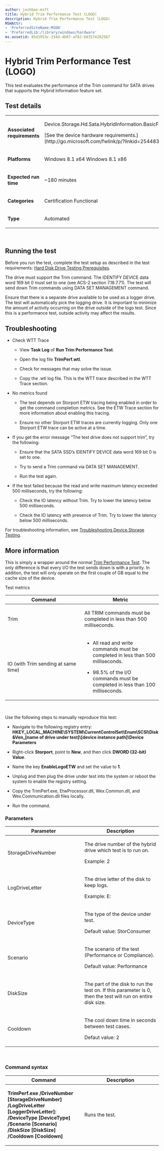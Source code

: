 ```yaml
---
author: joshbax-msft
title: Hybrid Trim Performance Test (LOGO)
description: Hybrid Trim Performance Test (LOGO)
MSHAttr:
- 'PreferredSiteName:MSDN'
- 'PreferredLib:/library/windows/hardware'
ms.assetid: 85d1953c-334d-4b07-af82-b83574202567
---
```


# Hybrid Trim Performance Test (LOGO)


This test evaluates the performance of the Trim command for SATA drives that supports the Hybrid Information feature set.

## Test details


<table>
<colgroup>
<col width="50%" />
<col width="50%" />
</colgroup>
<tbody>
<tr class="odd">
<td><p><strong>Associated requirements</strong></p></td>
<td><p>Device.Storage.Hd.Sata.HybridInformation.BasicFunction</p>
<p>[See the device hardware requirements.](http://go.microsoft.com/fwlink/p/?linkid=254483)</p></td>
</tr>
<tr class="even">
<td><p><strong>Platforms</strong></p></td>
<td><p>Windows 8.1 x64 Windows 8.1 x86</p></td>
</tr>
<tr class="odd">
<td><p><strong>Expected run time</strong></p></td>
<td><p>~180 minutes</p></td>
</tr>
<tr class="even">
<td><p><strong>Categories</strong></p></td>
<td><p>Certification Functional</p></td>
</tr>
<tr class="odd">
<td><p><strong>Type</strong></p></td>
<td><p>Automated</p></td>
</tr>
</tbody>
</table>

 

## Running the test


Before you run the test, complete the test setup as described in the test requirements: [Hard Disk Drive Testing Prerequisites](hard-disk-drive-testing-prerequisites.md).

The drive must support the Trim command. The IDENTIFY DEVICE data word 169 bit 0 must set to one (see ACS-2 section 7.18.7.71). The test will send down Trim commands using DATA SET MANAGEMENT command.

Ensure that there is a separate drive available to be used as a logger drive. The test will automatically pick the logging drive. It is important to minimize the amount of activity occurring on the drive outside of the logo test. Since this is a performance test, outside activity may affect the results.

## Troubleshooting


-   Check WTT Trace

    -   View **Task Log** of **Run Trim Performance Test**.

    -   Open the log file **TrimPerf.wtl**.

    -   Check for messages that may solve the issue.

    -   Copy the .wtl log file. This is the WTT trace described in the WTT Trace section.

-   No metrics found

    -   The test depends on Storport ETW tracing being enabled in order to get the command completion metrics. See the ETW Trace section for more information about enabling this tracing.

    -   Ensure no other Storport ETW traces are currently logging. Only one Storport ETW trace can be active at a time.

-   If you get the error message “The test drive does not support trim”, try the following:

    -   Ensure that the SATA SSD’s IDENTIFY DEVICE data word 169 bit 0 is set to one.

    -   Try to send a Trim command via DATA SET MANAGEMENT.

    -   Run the test again.

-   If the test failed because the read and write maximum latency exceeded 500 milliseconds, try the following:

    -   Check the IO latency without Trim. Try to lower the latency below 500 milliseconds.

    -   Check the IO latency with presence of Trim. Try to lower the latency below 500 milliseconds.

For troubleshooting information, see [Troubleshooting Device.Storage Testing](troubleshooting-devicestorage-testing.md).

## More information


This is simply a wrapper around the normal [Trim Performance Test](trim-performance-test-1492035a-c515-472e-8cd1-2878d4fec369.md). The only difference is that every I/O the test sends down is with a priority. In addition, the test will only operate on the first couple of GB equal to the cache size of the device.

Test metrics

<table>
<colgroup>
<col width="50%" />
<col width="50%" />
</colgroup>
<thead>
<tr class="header">
<th>Command</th>
<th>Metric</th>
</tr>
</thead>
<tbody>
<tr class="odd">
<td><p>Trim</p></td>
<td><p>All TRIM commands must be completed in less than 500 milliseconds.</p></td>
</tr>
<tr class="even">
<td><p>IO (with Trim sending at same time)</p></td>
<td><ul>
<li><p>All read and write commands must be completed in less than 500 milliseconds.</p></li>
<li><p>98.5% of the I/O commands must be completed in less than 100 milliseconds.</p></li>
</ul></td>
</tr>
</tbody>
</table>

 

Use the following steps to manually reproduce this test:

-   Navigate to the following registry entry: **HKEY\_LOCAL\_MACHINE\\SYSTEM\\CurrentControlSet\\Enum\\SCSI\\Disk&Ven\_\[name of drive under test\]\\\[device instance path\]\\Device Parameters**

-   Right-click **Storport**, point to **New**, and then click **DWORD (32-bit) Value**.

-   Name the key **EnableLogoETW** and set the value to **1**.

-   Unplug and then plug the drive under test into the system or reboot the system to enable the registry setting.

-   Copy the TrimPerf.exe, EtwProcessor.dll, Wex.Common.dll, and Wex.Communication.dll files locally.

-   Run the command.

### Parameters

<table>
<colgroup>
<col width="50%" />
<col width="50%" />
</colgroup>
<thead>
<tr class="header">
<th>Parameter</th>
<th>Description</th>
</tr>
</thead>
<tbody>
<tr class="odd">
<td><p>StorageDriveNumber</p></td>
<td><p>The drive number of the hybrid drive which test is to run on.</p>
<p>Example: 2</p></td>
</tr>
<tr class="even">
<td><p>LogDriveLetter</p></td>
<td><p>The drive letter of the disk to keep logs.</p>
<p>Example: E:</p></td>
</tr>
<tr class="odd">
<td><p>DeviceType</p></td>
<td><p>The type of the device under test.</p>
<p>Default value: StorConsumer</p></td>
</tr>
<tr class="even">
<td><p>Scenario</p></td>
<td><p>The scenario of the test (Performance or Compliance).</p>
<p>Default value: Performance</p></td>
</tr>
<tr class="odd">
<td><p>DiskSize</p></td>
<td><p>The part of the disk to run the test on. If this parameter is 0, then the test will run on entire disk size.</p></td>
</tr>
<tr class="even">
<td><p>Cooldown</p></td>
<td><p>The cool down time in seconds between test cases.</p>
<p>Defaut value: 2</p></td>
</tr>
</tbody>
</table>

 

### Command syntax

<table>
<colgroup>
<col width="50%" />
<col width="50%" />
</colgroup>
<thead>
<tr class="header">
<th>Command</th>
<th>Description</th>
</tr>
</thead>
<tbody>
<tr class="odd">
<td><p><strong>TrimPerf.exe /DriveNumber [StorageDriveNumber] /LogDriveLetter [LoggerDriveLetter]: /DeviceType [DeviceType] /Scenario [Scenario] /DiskSize [DiskSize] /Cooldown [Cooldown]</strong></p></td>
<td><p>Runs the test.</p></td>
</tr>
</tbody>
</table>

 

 

 







